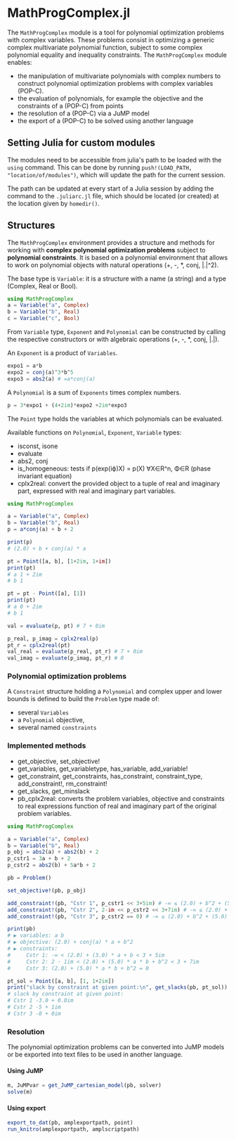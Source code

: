 # MathProgComplex.jl

The `MathProgComplex` module is a tool for polynomial optimization problems with complex variables. These problems consist in optimizing a generic complex multivariate polynomial function, subject to some complex polynomial equality and inequality constraints.
The `MathProgComplex` module enables:
- the manipulation of multivariate polynomials with complex numbers to construct polynomial optimization problems with complex variables (POP-C).
- the evaluation of polynomials, for example the objective and the constraints of a (POP-C) from points
- the resolution of a (POP-C) via a JuMP model
- the export of a (POP-C) to be solved using another language


## Setting Julia for custom modules
The modules need to be accessible from julia's path to be loaded with the `using` command.
This can be done by running `push!(LOAD_PATH, "location/of/modules")`, which will update the path for the current session.

The path can be updated at every start of a Julia session by adding the command to the `.juliarc.jl` file, which should be located (or created) at the location given by `homedir()`.

## Structures

The `MathProgComplex` environment provides a structure and methods for working with **complex polynomial optimization problems** subject to **polynomial constraints**. It is based on a polynomial environment that allows to work on polynomial objects with natural operations (+, -, \*, conj, |.|^2).

The base type is `Variable`: it is a structure with a name (a string) and a type (Complex, Real or Bool).

```julia
using MathProgComplex
a = Variable("a", Complex)
b = Variable("b", Real)
c = Variable("c", Bool)
```

From `Variable` type, `Exponent` and `Polynomial` can be constructed by calling the respective constructors or with algebraic operations (+, -, \*, conj, |.|).

An `Exponent` is a product of `Variables`.
```julia
expo1 = a*b
expo2 = conj(a)^3*b^5
expo3 = abs2(a) # =a*conj(a)
```

A `Polynomial` is a sum of `Exponents` times complex numbers.
```julia
p = 3*expo1 + (4+2im)*expo2 +2im*expo3
```

The `Point` type holds the variables at which polynomials can be evaluated.

Available functions on `Polynomial`, `Exponent`, `Variable` types:

- isconst, isone
- evaluate
- abs2, conj
- is_homogeneous: tests if p(exp(iϕ)X) = p(X) ∀X∈R^n, Φ∈R (phase invariant equation)
- cplx2real: convert the provided object to a tuple of real and imaginary part, expressed with real and imaginary part variables.

```julia
using MathProgComplex

a = Variable("a", Complex)
b = Variable("b", Real)
p = a*conj(a) + b + 2

print(p)
# (2.0) + b + conj(a) * a

pt = Point([a, b], [1+2im, 1+im])
print(pt)
# a 1 + 2im
# b 1

pt = pt - Point([a], [1])
print(pt)
# a 0 + 2im
# b 1

val = evaluate(p, pt) # 7 + 0im

p_real, p_imag = cplx2real(p)
pt_r = cplx2real(pt)
val_real = evaluate(p_real, pt_r) # 7 + 0im
val_imag = evaluate(p_imag, pt_r) # 0
```

### Polynomial optimization problems

A `Constraint` structure holding a `Polynomial` and complex upper and lower bounds is defined to build the `Problem` type made of:

- several `Variables`
- a `Polynomial` objective,
- several named `constraints`

### Implemented methods

- get_objective, set_objective!
- get_variables, get_variabletype, has_variable, add_variable!
- get_constraint, get_constraints, has_constraint, constraint_type, add_constraint!, rm_constraint!
- get_slacks, get_minslack
- pb_cplx2real: converts the problem variables, objective and constraints to real expressions function of real and imaginary part of the original problem variables.

```julia
using MathProgComplex

a = Variable("a", Complex)
b = Variable("b", Real)
p_obj = abs2(a) + abs2(b) + 2
p_cstr1 = 3a + b + 2
p_cstr2 = abs2(b) + 5a*b + 2

pb = Problem()

set_objective!(pb, p_obj)

add_constraint!(pb, "Cstr 1", p_cstr1 << 3+5im) # -∞ ≤ (2.0) + b^2 + (5.0) * a * b ≤ 2 + 6im
add_constraint!(pb, "Cstr 2", 2-im << p_cstr2 << 3+7im) # -∞ ≤ (2.0) + b^2 + (5.0) * a * b ≤ 2 + 6im
add_constraint!(pb, "Cstr 3", p_cstr2 == 0) # -∞ ≤ (2.0) + b^2 + (5.0) * a * b ≤ 2 + 6im

print(pb)
# ▶ variables: a b
# ▶ objective: (2.0) + conj(a) * a + b^2
# ▶ constraints:
#     Cstr 1: -∞ < (2.0) + (3.0) * a + b < 3 + 5im
#     Cstr 2: 2 - 1im < (2.0) + (5.0) * a * b + b^2 < 3 + 7im
#     Cstr 3: (2.0) + (5.0) * a * b + b^2 = 0

pt_sol = Point([a, b], [1, 1+2im])
print("slack by constraint at given point:\n", get_slacks(pb, pt_sol))
# slack by constraint at given point:
# Cstr 1 -3.0 + 0.0im
# Cstr 2 -5 + 1im
# Cstr 3 -8 + 0im
```

### Resolution
The polynomial optimization problems can be converted into JuMP models or be exported into text files to be used in another language.

#### Using JuMP
 ```julia
m, JuMPvar = get_JuMP_cartesian_model(pb, solver)
solve(m)
 ```

#### Using export
```julia  
export_to_dat(pb, amplexportpath, point)
run_knitro(amplexportpath, amplscriptpath)
```
